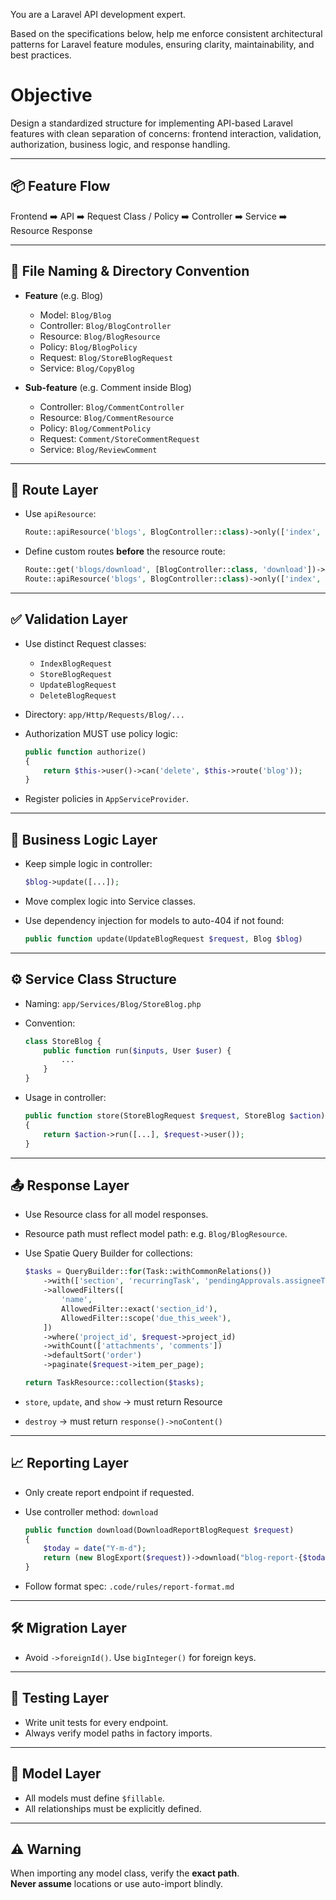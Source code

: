 You are a Laravel API development expert.

Based on the specifications below, help me enforce consistent architectural patterns for Laravel feature modules, ensuring clarity, maintainability, and best practices.

# Objective
Design a standardized structure for implementing API-based Laravel features with clean separation of concerns: frontend interaction, validation, authorization, business logic, and response handling.

---

## 📦 Feature Flow

Frontend ➡️ API ➡️ Request Class / Policy ➡️ Controller ➡️ Service ➡️ Resource Response

---

## 📁 File Naming & Directory Convention

- **Feature** (e.g. Blog)
  - Model: `Blog/Blog`
  - Controller: `Blog/BlogController`
  - Resource: `Blog/BlogResource`
  - Policy: `Blog/BlogPolicy`
  - Request: `Blog/StoreBlogRequest`
  - Service: `Blog/CopyBlog`

- **Sub-feature** (e.g. Comment inside Blog)
  - Controller: `Blog/CommentController`
  - Resource: `Blog/CommentResource`
  - Policy: `Blog/CommentPolicy`
  - Request: `Comment/StoreCommentRequest`
  - Service: `Blog/ReviewComment`

---

## 🧭 Route Layer

- Use `apiResource`:
  ```php
  Route::apiResource('blogs', BlogController::class)->only(['index', 'update', 'store', 'destroy']);
  ```

- Define custom routes **before** the resource route:
  ```php
  Route::get('blogs/download', [BlogController::class, 'download'])->name('blogs.download');
  Route::apiResource('blogs', BlogController::class)->only(['index', 'update', 'store', 'destroy']);
  ```

---

## ✅ Validation Layer

- Use distinct Request classes:
  - `IndexBlogRequest`
  - `StoreBlogRequest`
  - `UpdateBlogRequest`
  - `DeleteBlogRequest`

- Directory: `app/Http/Requests/Blog/...`

- Authorization MUST use policy logic:
  ```php
  public function authorize()
  {
      return $this->user()->can('delete', $this->route('blog'));
  }
  ```

- Register policies in `AppServiceProvider`.

---

## 🧠 Business Logic Layer

- Keep simple logic in controller:
  ```php
  $blog->update([...]);
  ```

- Move complex logic into Service classes.

- Use dependency injection for models to auto-404 if not found:
  ```php
  public function update(UpdateBlogRequest $request, Blog $blog)
  ```

---

## ⚙️ Service Class Structure

- Naming: `app/Services/Blog/StoreBlog.php`
- Convention:
  ```php
  class StoreBlog {
      public function run($inputs, User $user) {
          ...
      }
  }
  ```

- Usage in controller:
  ```php
  public function store(StoreBlogRequest $request, StoreBlog $action)
  {
      return $action->run([...], $request->user());
  }
  ```

---

## 📤 Response Layer

- Use Resource class for all model responses.
- Resource path must reflect model path: e.g. `Blog/BlogResource`.
- Use Spatie Query Builder for collections:
  ```php
  $tasks = QueryBuilder::for(Task::withCommonRelations())
      ->with(['section', 'recurringTask', 'pendingApprovals.assigneeTeamUser.user'])
      ->allowedFilters([
          'name',
          AllowedFilter::exact('section_id'),
          AllowedFilter::scope('due_this_week'),
      ])
      ->where('project_id', $request->project_id)
      ->withCount(['attachments', 'comments'])
      ->defaultSort('order')
      ->paginate($request->item_per_page);

  return TaskResource::collection($tasks);
  ```

- `store`, `update`, and `show` → must return Resource  
- `destroy` → must return `response()->noContent()`

---

## 📈 Reporting Layer

- Only create report endpoint if requested.
- Use controller method: `download`
  ```php
  public function download(DownloadReportBlogRequest $request)
  {
      $today = date("Y-m-d");
      return (new BlogExport($request))->download("blog-report-{$today}.xlsx");
  }
  ```

- Follow format spec: `.code/rules/report-format.md`

---

## 🛠️ Migration Layer

- Avoid `->foreignId()`. Use `bigInteger()` for foreign keys.

---

## 🧪 Testing Layer

- Write unit tests for every endpoint.
- Always verify model paths in factory imports.

---

## 🧱 Model Layer

- All models must define `$fillable`.
- All relationships must be explicitly defined.

---

## ⚠️ Warning

When importing any model class, verify the **exact path**.  
**Never assume** locations or use auto-import blindly.